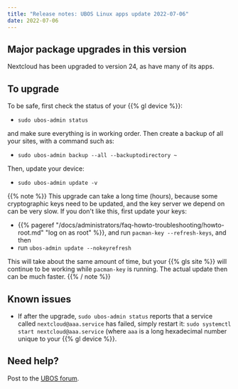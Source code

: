 ```yaml
---
title: "Release notes: UBOS Linux apps update 2022-07-06"
date: 2022-07-06
---
```


## Major package upgrades in this version

Nextcloud has been upgraded to version 24, as have many of its apps.

## To upgrade

To be safe, first check the status of your {{% gl device %}}:

* ``sudo ubos-admin status``

and make sure everything is in working order. Then create a backup of all
your sites, with a command such as:

* ``sudo ubos-admin backup --all --backuptodirectory ~``

Then, update your device:

* ``sudo ubos-admin update -v``

{{% note %}}
This upgrade can take a long time (hours), because some cryptographic keys
need to be updated, and the key server we depend on can be very slow. If
you don't like this, first update your keys:

* {{% pageref "/docs/administrators/faq-howto-troubleshooting/howto-root.md" "log on as root" %}},
  and run ``pacman-key --refresh-keys``, and then
* run ``ubos-admin update --nokeyrefresh``

This will take about the same amount of time, but your {{% gls site %}}
will continue to be working while ``pacman-key`` is running. The actual
update then can be much faster.
{{% / note %}}

## Known issues

* If after the upgrade,
  ``sudo ubos-admin status``
  reports that a service called ``nextcloud@aaa.service`` has failed,
  simply restart it: ``sudo systemctl start nextcloud@aaa.service``
  (where ``aaa`` is a long hexadecimal number unique to your {{% gl device %}}.

## Need help?

Post to the [UBOS forum](https://forum.ubos.net/).

